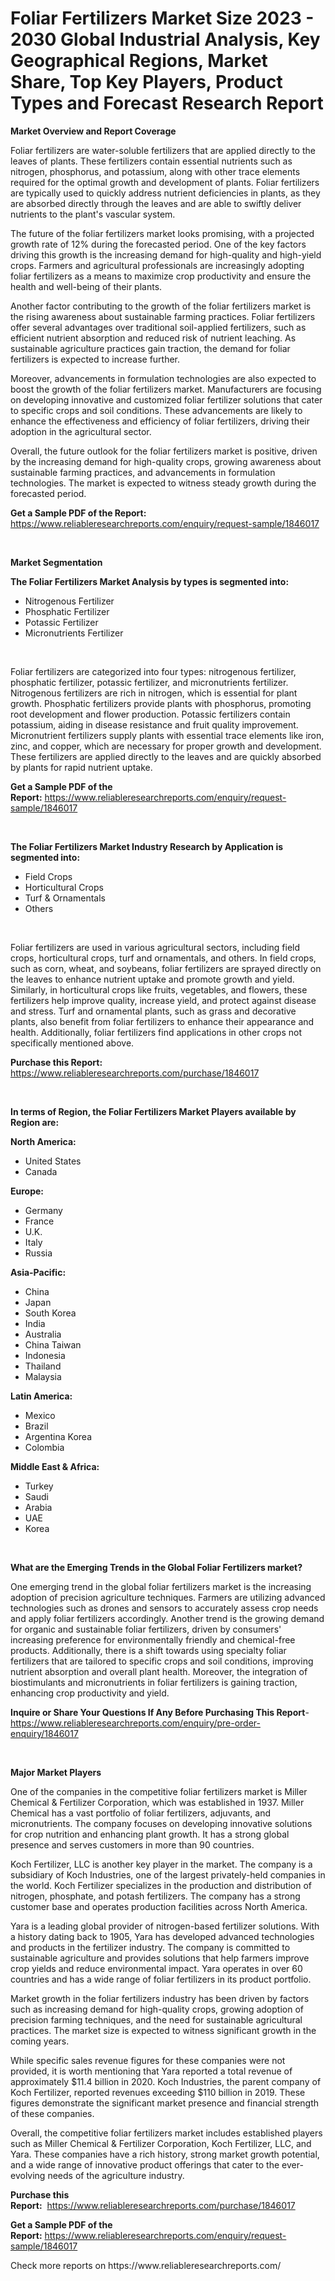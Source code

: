 <p><h1>Foliar Fertilizers Market Size 2023 - 2030 Global Industrial Analysis, Key Geographical Regions, Market Share, Top Key Players, Product Types and Forecast Research Report</h1></p><p><strong>Market Overview and Report Coverage</strong></p>
<p><p>Foliar fertilizers are water-soluble fertilizers that are applied directly to the leaves of plants. These fertilizers contain essential nutrients such as nitrogen, phosphorus, and potassium, along with other trace elements required for the optimal growth and development of plants. Foliar fertilizers are typically used to quickly address nutrient deficiencies in plants, as they are absorbed directly through the leaves and are able to swiftly deliver nutrients to the plant's vascular system.</p><p>The future of the foliar fertilizers market looks promising, with a projected growth rate of 12% during the forecasted period. One of the key factors driving this growth is the increasing demand for high-quality and high-yield crops. Farmers and agricultural professionals are increasingly adopting foliar fertilizers as a means to maximize crop productivity and ensure the health and well-being of their plants.</p><p>Another factor contributing to the growth of the foliar fertilizers market is the rising awareness about sustainable farming practices. Foliar fertilizers offer several advantages over traditional soil-applied fertilizers, such as efficient nutrient absorption and reduced risk of nutrient leaching. As sustainable agriculture practices gain traction, the demand for foliar fertilizers is expected to increase further.</p><p>Moreover, advancements in formulation technologies are also expected to boost the growth of the foliar fertilizers market. Manufacturers are focusing on developing innovative and customized foliar fertilizer solutions that cater to specific crops and soil conditions. These advancements are likely to enhance the effectiveness and efficiency of foliar fertilizers, driving their adoption in the agricultural sector.</p><p>Overall, the future outlook for the foliar fertilizers market is positive, driven by the increasing demand for high-quality crops, growing awareness about sustainable farming practices, and advancements in formulation technologies. The market is expected to witness steady growth during the forecasted period.</p></p>
<p><strong>Get a Sample PDF of the Report:</strong> <a href="https://www.reliableresearchreports.com/enquiry/request-sample/1846017">https://www.reliableresearchreports.com/enquiry/request-sample/1846017</a></p>
<p>&nbsp;</p>
<p><strong>Market Segmentation</strong></p>
<p><strong>The Foliar Fertilizers Market Analysis by types is segmented into:</strong></p>
<p><ul><li>Nitrogenous Fertilizer</li><li>Phosphatic Fertilizer</li><li>Potassic Fertilizer</li><li>Micronutrients Fertilizer</li></ul></p>
<p>&nbsp;</p>
<p><p>Foliar fertilizers are categorized into four types: nitrogenous fertilizer, phosphatic fertilizer, potassic fertilizer, and micronutrients fertilizer. Nitrogenous fertilizers are rich in nitrogen, which is essential for plant growth. Phosphatic fertilizers provide plants with phosphorus, promoting root development and flower production. Potassic fertilizers contain potassium, aiding in disease resistance and fruit quality improvement. Micronutrient fertilizers supply plants with essential trace elements like iron, zinc, and copper, which are necessary for proper growth and development. These fertilizers are applied directly to the leaves and are quickly absorbed by plants for rapid nutrient uptake.</p></p>
<p><strong>Get a Sample PDF of the Report:</strong>&nbsp;<a href="https://www.reliableresearchreports.com/enquiry/request-sample/1846017">https://www.reliableresearchreports.com/enquiry/request-sample/1846017</a></p>
<p>&nbsp;</p>
<p><strong>The Foliar Fertilizers Market Industry Research by Application is segmented into:</strong></p>
<p><ul><li>Field Crops</li><li>Horticultural Crops</li><li>Turf & Ornamentals</li><li>Others</li></ul></p>
<p>&nbsp;</p>
<p><p>Foliar fertilizers are used in various agricultural sectors, including field crops, horticultural crops, turf and ornamentals, and others. In field crops, such as corn, wheat, and soybeans, foliar fertilizers are sprayed directly on the leaves to enhance nutrient uptake and promote growth and yield. Similarly, in horticultural crops like fruits, vegetables, and flowers, these fertilizers help improve quality, increase yield, and protect against disease and stress. Turf and ornamental plants, such as grass and decorative plants, also benefit from foliar fertilizers to enhance their appearance and health. Additionally, foliar fertilizers find applications in other crops not specifically mentioned above.</p></p>
<p><strong>Purchase this Report:</strong>&nbsp; <a href="https://www.reliableresearchreports.com/purchase/1846017">https://www.reliableresearchreports.com/purchase/1846017</a></p>
<p>&nbsp;</p>
<p><strong>In terms of Region, the Foliar Fertilizers Market Players available by Region are:</strong></p>
<p>
    <p> <strong> North America: </strong>
        <ul>
            <li>United States</li>
            <li>Canada</li>
        </ul>
        </p> 
    <p> <strong> Europe: </strong>
        <ul>
            <li>Germany</li>
            <li>France</li>
            <li>U.K.</li>
            <li>Italy</li>
            <li>Russia</li>
        </ul>
        </p> 
    <p> <strong> Asia-Pacific: </strong>
        <ul>
            <li>China</li>
            <li>Japan</li>
            <li>South Korea</li>
            <li>India</li>
            <li>Australia</li>
            <li>China Taiwan</li>
            <li>Indonesia</li>
            <li>Thailand</li>
            <li>Malaysia</li>
        </ul>
        </p> 
    <p> <strong> Latin America: </strong>
        <ul>
            <li>Mexico</li>
            <li>Brazil</li>
            <li>Argentina Korea</li>
            <li>Colombia</li>
        </ul>
        </p> 
    <p> <strong> Middle East & Africa: </strong>
        <ul>
            <li>Turkey</li>
            <li>Saudi</li>
            <li>Arabia</li>
            <li>UAE</li>
            <li>Korea</li>
        </ul>
    </p>
    </p>
<p>&nbsp;</p>
<p><strong>What are the Emerging Trends in the Global Foliar Fertilizers market?</strong></p>
<p><p>One emerging trend in the global foliar fertilizers market is the increasing adoption of precision agriculture techniques. Farmers are utilizing advanced technologies such as drones and sensors to accurately assess crop needs and apply foliar fertilizers accordingly. Another trend is the growing demand for organic and sustainable foliar fertilizers, driven by consumers' increasing preference for environmentally friendly and chemical-free products. Additionally, there is a shift towards using specialty foliar fertilizers that are tailored to specific crops and soil conditions, improving nutrient absorption and overall plant health. Moreover, the integration of biostimulants and micronutrients in foliar fertilizers is gaining traction, enhancing crop productivity and yield.</p></p>
<p><strong>Inquire or Share Your Questions If Any Before Purchasing This Report</strong>- <a href="https://www.reliableresearchreports.com/enquiry/pre-order-enquiry/1846017">https://www.reliableresearchreports.com/enquiry/pre-order-enquiry/1846017</a></p>
<p>&nbsp;</p>
<p><strong>Major Market Players</strong></p>
<p><p>One of the companies in the competitive foliar fertilizers market is Miller Chemical & Fertilizer Corporation, which was established in 1937. Miller Chemical has a vast portfolio of foliar fertilizers, adjuvants, and micronutrients. The company focuses on developing innovative solutions for crop nutrition and enhancing plant growth. It has a strong global presence and serves customers in more than 90 countries.</p><p>Koch Fertilizer, LLC is another key player in the market. The company is a subsidiary of Koch Industries, one of the largest privately-held companies in the world. Koch Fertilizer specializes in the production and distribution of nitrogen, phosphate, and potash fertilizers. The company has a strong customer base and operates production facilities across North America.</p><p>Yara is a leading global provider of nitrogen-based fertilizer solutions. With a history dating back to 1905, Yara has developed advanced technologies and products in the fertilizer industry. The company is committed to sustainable agriculture and provides solutions that help farmers improve crop yields and reduce environmental impact. Yara operates in over 60 countries and has a wide range of foliar fertilizers in its product portfolio.</p><p>Market growth in the foliar fertilizers industry has been driven by factors such as increasing demand for high-quality crops, growing adoption of precision farming techniques, and the need for sustainable agricultural practices. The market size is expected to witness significant growth in the coming years.</p><p>While specific sales revenue figures for these companies were not provided, it is worth mentioning that Yara reported a total revenue of approximately $11.4 billion in 2020. Koch Industries, the parent company of Koch Fertilizer, reported revenues exceeding $110 billion in 2019. These figures demonstrate the significant market presence and financial strength of these companies.</p><p>Overall, the competitive foliar fertilizers market includes established players such as Miller Chemical & Fertilizer Corporation, Koch Fertilizer, LLC, and Yara. These companies have a rich history, strong market growth potential, and a wide range of innovative product offerings that cater to the ever-evolving needs of the agriculture industry.</p></p>
<p><strong>Purchase this Report:</strong>&nbsp;&nbsp;<a href="https://www.reliableresearchreports.com/purchase/1846017">https://www.reliableresearchreports.com/purchase/1846017</a></p>
<p></p>
<p><strong>Get a Sample PDF of the Report:</strong>&nbsp;<a href="https://www.reliableresearchreports.com/enquiry/request-sample/1846017">https://www.reliableresearchreports.com/enquiry/request-sample/1846017</a></p>
<p>Check more reports on https://www.reliableresearchreports.com/</p>